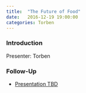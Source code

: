 ```yaml
---
title:  "The Future of Food"
date:   2016-12-19 19:00:00
categories: Torben
---
```


### Introduction

Presenter: Torben

### Follow-Up

* [Presentation TBD](/assets/present/2016/tbd.pdf) 
